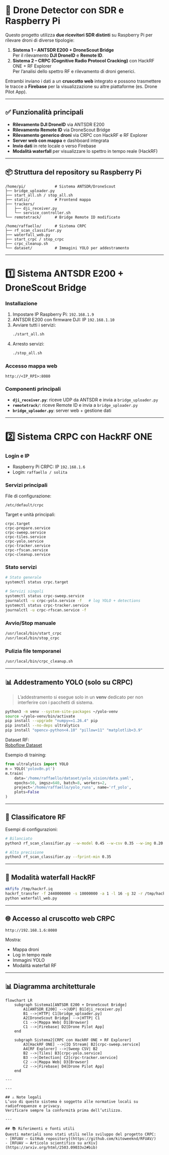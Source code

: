 # 📡 Drone Detector con SDR e Raspberry Pi

Questo progetto utilizza **due ricevitori SDR distinti** su Raspberry Pi per rilevare droni di diverse tipologie:

1. **Sistema 1 – ANTSDR E200 + DroneScout Bridge**  
   Per il rilevamento **DJI DroneID** e **Remote ID**.
2. **Sistema 2 – CRPC (Cognitive Radio Protocol Cracking)** con HackRF ONE + RF Explorer  
   Per l’analisi dello spettro RF e rilevamento di droni generici.

Entrambi inviano i dati a un **cruscotto web** integrato e possono trasmettere le tracce a **Firebase** per la visualizzazione su altre piattaforme (es. Drone Pilot App).

---

## ✅ Funzionalità principali
- **Rilevamento DJI DroneID** via ANTSDR E200
- **Rilevamento Remote ID** via DroneScout Bridge
- **Rilevamento generico droni** via CRPC con HackRF e RF Explorer
- **Server web con mappa** e dashboard integrata
- **Invio dati** in rete locale o verso Firebase
- **Modalità waterfall** per visualizzare lo spettro in tempo reale (HackRF)

---

## 📦 Struttura del repository su Raspberry Pi

```
/home/pi/             # Sistema ANTSDR/DroneScout
├── bridge_uploader.py
├── start_all.sh / stop_all.sh
├── static/           # Frontend mappa
├── trackers/
│   ├── dji_receiver.py
│   └── service_controller.sh
└── remotetrack/      # Bridge Remote ID modificato

/home/raffaello/      # Sistema CRPC
├── rf_scan_classifier.py
├── waterfall_web.py
├── start_crpc / stop_crpc
├── crpc_cleanup.sh
└── dataset/          # Immagini YOLO per addestramento
```

---

# 1️⃣ Sistema ANTSDR E200 + DroneScout Bridge

### Installazione
1. Impostare IP Raspberry Pi: `192.168.1.9`
2. ANTSDR E200 con firmware DJI: IP `192.168.1.10`
3. Avviare tutti i servizi:
   ```bash
   ./start_all.sh
   ```
4. Arresto servizi:
   ```bash
   ./stop_all.sh
   ```

### Accesso mappa web
```
http://<IP_RPI>:8080
```

### Componenti principali
- **`dji_receiver.py`**: riceve UDP da ANTSDR e invia a `bridge_uploader.py`
- **`remotetrack/`**: riceve Remote ID e invia a `bridge_uploader.py`
- **`bridge_uploader.py`**: server web + gestione dati

---

# 2️⃣ Sistema CRPC con HackRF ONE

### Login e IP
- Raspberry Pi CRPC: IP `192.168.1.6`
- Login: `raffaello / solita`

### Servizi principali
File di configurazione:
```
/etc/default/crpc
```
Target e unità principali:
```
crpc.target
crpc-prepare.service
crpc-sweep.service
crpc-tiles.service
crpc-yolo.service
crpc-tracker.service
crpc-rfscan.service
crpc-cleanup.service
```

### Stato servizi
```bash
# Stato generale
systemctl status crpc.target

# Servizi singoli
systemctl status crpc-sweep.service
journalctl -u crpc-yolo.service -f   # log YOLO + detections
systemctl status crpc-tracker.service
journalctl -u crpc-rfscan.service -f
```

### Avvio/Stop manuale
```bash
/usr/local/bin/start_crpc
/usr/local/bin/stop_crpc
```

### Pulizia file temporanei
```bash
/usr/local/bin/crpc_cleanup.sh
```

---

## 📊 Addestramento YOLO (solo su CRPC)
> L’addestramento si esegue solo in un **venv** dedicato per non interferire con i pacchetti di sistema.

```bash
python3 -m venv --system-site-packages ~/yolo-venv
source ~/yolo-venv/bin/activate
pip install --upgrade "numpy==1.26.4" pip
pip install --no-deps ultralytics
pip install "opencv-python<4.10" "pillow<11" "matplotlib<3.9"
```

Dataset RF:  
[Roboflow Dataset](https://universe.roboflow.com/rui-shi/drone-signal-detect-few-shot/dataset/6/images)

Esempio di training:
```python
from ultralytics import YOLO
m = YOLO('yolov8n.pt')
m.train(
    data='/home/raffaello/dataset/yolo_vision/data.yaml',
    epochs=50, imgsz=640, batch=8, workers=2,
    project='/home/raffaello/yolo_runs', name='rf_yolo',
    plots=False
)
```

---

## 🎯 Classificatore RF
Esempi di configurazioni:
```bash
# Bilanciato
python3 rf_scan_classifier.py --w-model 0.45 --w-csv 0.35 --w-img 0.20 --min-track-len 1 --fprint-min 0.05

# Alta precisione
python3 rf_scan_classifier.py --fprint-min 0.35
```

---

## 🌊 Modalità waterfall HackRF
```bash
mkfifo /tmp/hackrf.iq
hackrf_transfer -f 2440000000 -s 10000000 -a 1 -l 16 -g 32 -r /tmp/hackrf.iq
python waterfall_web.py
```

---

## 🌐 Accesso al cruscotto web CRPC
```
http://192.168.1.6:8080
```
Mostra:
- Mappa droni
- Log in tempo reale
- Immagini YOLO
- Modalità waterfall RF

---

## 📊 Diagramma architetturale

```mermaid
flowchart LR
    subgraph Sistema1[ANTSDR E200 + DroneScout Bridge]
        A1[ANTSDR E200] -->|UDP| B1[dji_receiver.py]
        B1 -->|HTTP| C1[bridge_uploader.py]
        A2[DroneScout Bridge] -->|HTTP| C1
        C1 -->|Mappa Web| D1[Browser]
        C1 -->|Firebase| D2[Drone Pilot App]
    end

    subgraph Sistema2[CRPC con HackRF ONE + RF Explorer]
        A3[HackRF ONE] -->|IQ Stream| B2[crpc-sweep.service]
        A4[RF Explorer] -->|Sweep CSV| B2
        B2 -->|Tiles| B3[crpc-yolo.service]
        B3 -->|Detection| C2[crpc-tracker.service]
        C2 -->|Mappa Web| D3[Browser]
        C2 -->|Firebase| D4[Drone Pilot App]
    end

---

---

## ⚠️ Note legali
L’uso di questo sistema è soggetto alle normative locali su radiofrequenze e privacy.  
Verificare sempre la conformità prima dell’utilizzo.

---

## 📚 Riferimenti e fonti utili
Questi materiali sono stati utili nello sviluppo del progetto CRPC:
- [RFUAV – GitHub repository](https://github.com/kitoweeknd/RFUAV/)
- [RFUAV – Articolo scientifico su arXiv](https://arxiv.org/html/2503.09033v2#bib)
